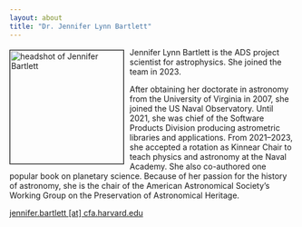 ```yaml
---
layout: about
title: "Dr. Jennifer Lynn Bartlett"
---
```


<img src="{{ site.baseurl }}/about/team/img/bartlett.jpg" height="200" width="200" alt="headshot of Jennifer Bartlett" style="float: left; margin: 4px 10px 0px 0px; border: 1px solid #000000;">

Jennifer Lynn Bartlett is the ADS project scientist for astrophysics. She joined the team in 2023.  
  
After obtaining her doctorate in astronomy from the University of Virginia in 2007, she joined the US Naval Observatory. Until 2021, she was chief of the Software Products Division producing astrometric libraries and applications. From 2021–2023, she accepted a rotation as Kinnear Chair to teach physics and astronomy at the Naval Academy. She also co-authored one popular book on planetary science. Because of her passion for the history of astronomy, she is the chair of the American Astronomical Society’s Working Group on the Preservation of Astronomical Heritage.

[jennifer.bartlett [at] cfa.harvard.edu](mailto:jennifer.bartlett@cfa.harvard.edu)
